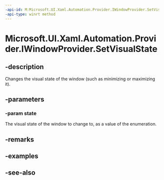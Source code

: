 ```yaml
---
-api-id: M:Microsoft.UI.Xaml.Automation.Provider.IWindowProvider.SetVisualState(Microsoft.UI.Xaml.Automation.WindowVisualState)
-api-type: winrt method
---
```


<!-- Method syntax
public void SetVisualState(Windows.UI.Xaml.Automation.WindowVisualState state)
-->

# Microsoft.UI.Xaml.Automation.Provider.IWindowProvider.SetVisualState

## -description
Changes the visual state of the window (such as minimizing or maximizing it).

## -parameters
### -param state
The visual state of the window to change to, as a value of the enumeration.

## -remarks

## -examples

## -see-also
